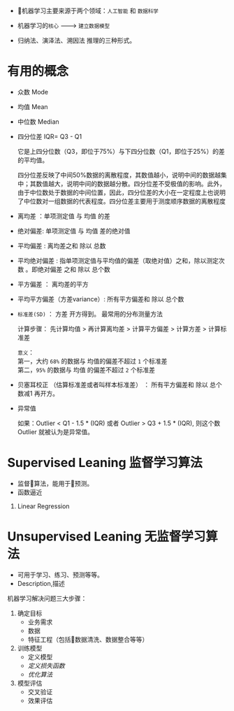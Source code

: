 # 
- 机器学习主要来源于两个领域：`人工智能` 和 `数据科学` 
- 机器学习的`核心` ---> `建立数据模型`

- 归纳法、演泽法、溯因法 推理的三种形式。

# 有用的概念

- 众数 Mode
- 均值 Mean
- 中位数 Median
- 四分位差 IQR= Q3 - Q1

    它是上四分位数（Q3，即位于75%）与下四分位数（Q1，即位于25%）的差的平均值。

    四分位差反映了中间50%数据的离散程度，其数值越小，说明中间的数据越集中；其数值越大，说明中间的数据越分散。四分位差不受极值的影响。此外，由于中位数处于数据的中间位置，因此，四分位差的大小在一定程度上也说明了中位数对一组数据的代表程度。四分位差主要用于测度顺序数据的离散程度

- 离均差 ：单项测定值 与 均值 的差
- 绝对偏差: 单项测定值 与 均值 差的绝对值
- 平均偏差 : 离均差之和 除以 总数
- 平均绝对偏差 : 指单项测定值与平均值的偏差（取绝对值）之和，除以测定次数 。即绝对偏差 之和 除以 总个数
- 平方偏差 ： 离均差的平方
- 平均平方偏差（方差variance）: 所有平方偏差和 除以 总个数
- `标准差(SD)` ： 方差 开方得到。 最常用的分布测量方法

    计算步骤： 先计算均值 > 再计算离均差 >  计算平方偏差 >  计算方差 > 计算标准差

    `意义`：     
        第一，大约 `68%` 的数据与 均值的偏差不超过 `1` 个标准差        
        第二，`95%` 的数据与 均值 的偏差不超过 `2` 个标准差

- 贝塞耳校正 （估算标准差或者叫样本标准差） ： 所有平方偏差和 除以 总个数减1 再开方。

- 异常值

    如果：Outlier < Q1 - 1.5 * (IQR) 或者 Outlier > Q3 + 1.5 * (IQR), 则这个数 Outlier 就被认为是异常值。

# Supervised Leaning 监督学习算法
- 监督算法，能用于预测。
- 函数逼近
1. Linear Regression


# Unsupervised Leaning 无监督学习算法
- 可用于学习、练习、预测等等。
- Description,描述 


机器学习解决问题三大步骤：
1. 确定目标
    + 业务需求
    + 数据
    + 特征工程（包括数据清洗、数据整合等等）
2. 训练模型
    + 定义模型
    + *定义损失函数*
    + *优化算法*
3. 模型评估
    + 交叉验证
    + 效果评估



